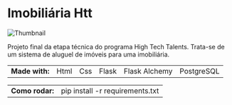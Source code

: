 # Imobiliária Htt 
<img src="https://i.ibb.co/Bc5nQNq/imagem-2022-04-26-221151234.png" alt="Thumbnail">

Projeto final da etapa técnica do programa High Tech Talents. Trata-se de um sistema de aluguel de imóveis para uma imobiliária.

<table>
 <tr>
  <td><strong>Made with:</strong></td>
  <td>Html</td>
  <td>Css</td>
  <td>Flask</td>
  <td>Flask Alchemy</td>
  <td>PostgreSQL</td>
 </tr>
</table>

<table>
  <tr>
  <td><strong>Como rodar:</strong></td>
  <td>pip install -r requirements.txt
</td>
 </tr>
</table>

